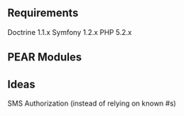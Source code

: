 Requirements
------------
Doctrine 1.1.x
Symfony 1.2.x
PHP 5.2.x

## PEAR Modules


Ideas
-----
SMS Authorization (instead of relying on known #s)
